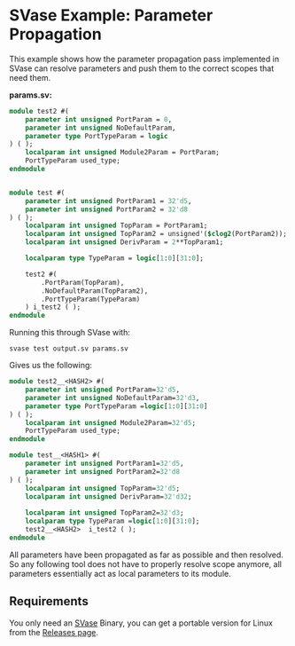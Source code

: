 # SVase Example: Parameter Propagation

This example shows how the parameter propagation pass implemented in SVase can resolve parameters and push them to the correct scopes that need them.

**params.sv:**

```systemverilog
module test2 #(
	parameter int unsigned PortParam = 0,
    parameter int unsigned NoDefaultParam,
	parameter type PortTypeParam = logic
) ( );
	localparam int unsigned Module2Param = PortParam;
	PortTypeParam used_type;
endmodule


module test #(
    parameter int unsigned PortParam1 = 32'd5,
	parameter int unsigned PortParam2 = 32'd8
) ( );
	localparam int unsigned TopParam = PortParam1;
    localparam int unsigned TopParam2 = unsigned'($clog2(PortParam2));
    localparam int unsigned DerivParam = 2**TopParam1;

	localparam type TypeParam = logic[1:0][31:0];

	test2 #(
		.PortParam(TopParam),
        .NoDefaultParam(TopParam2),
		.PortTypeParam(TypeParam)
	) i_test2 ( );
endmodule
```



Running this through SVase with:

```
svase test output.sv params.sv 
```



Gives us the following:

```systemverilog
module test2__<HASH2> #(
	parameter int unsigned PortParam=32'd5,
    parameter int unsigned NoDefaultParam=32'd3,
	parameter type PortTypeParam =logic[1:0][31:0]
) ( );
	localparam int unsigned Module2Param=32'd5;
	PortTypeParam used_type;
endmodule

module test__<HASH1> #(
    parameter int unsigned PortParam1=32'd5,
	parameter int unsigned PortParam2=32'd8
) ( );
	localparam int unsigned TopParam=32'd5;
    localparam int unsigned DerivParam=32'd32;
    
    localparam int unsigned TopParam2=32'd3;
	localparam type TypeParam =logic[1:0][31:0];
	test2__<HASH2>  i_test2 ( );
endmodule

```

All parameters have been propagated as far as possible and then resolved. So any following tool does not have to properly resolve scope anymore, all parameters essentially act as local parameters to its module.



## Requirements

You only need an [SVase](https://github.com/pulp-platform/svase) Binary, you can get a portable version for Linux from the [Releases page](https://github.com/pulp-platform/svase/releases).